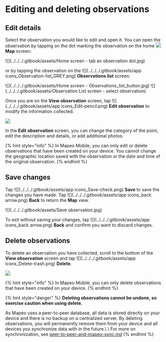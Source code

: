 # Editing and deleting observations

## Edit details

Select the observation you would like to edit and open it. You can open the observation by tapping on the dot marking the observation on the home ![](../../../.gitbook/assets/app-icons\_Map\_view.png) **Map** screen:

![](../../../.gitbook/assets/Home screen - tab an observation dot.jpg)

or by tapping the observation on the ![](../../../.gitbook/assets/app icons\_Observation-list\_GREY.png) **Observations list** screen:

![](../../../.gitbook/assets/Home screen - Observations\_list\_button.jpg)  ![](../../../.gitbook/assets/Observation List screen - select observation)

Once you are on the **View observation** screen, tap ![](../../../.gitbook/assets/app icons\_Edit-pencil.png) **Edit observation** to modify the information collected.&#x20;

![](../../../.gitbook/assets/Edit\_observation\_button.jpg)

In the **Edit observation** screen, you can change the category of the point, edit the description and details, or add additional photos.&#x20;

{% hint style="info" %}
In Mapeo Mobile, you can only edit or delete observations that have been created on your device. You cannot change the geographic location saved with the observation or the date and time of the original observation.
{% endhint %}

&#x20;

## Save changes

Tap ![](../../../.gitbook/assets/app icons\_Save-check.png) **Save** to save the changes you have made. Tap ![](../../../.gitbook/assets/app icons\_back arrow.png) **Back** to return the **Map** view.

<mark style="background-color:orange;"></mark>![](../../../.gitbook/assets/Save observation.jpg)<mark style="background-color:orange;"></mark>

To exit without saving your changes, tap  ![](../../../.gitbook/assets/app icons\_back arrow.png) **Back** and confirm you want to discard changes.

## Delete observations

To delete an observation you have collected, scroll to the bottom of the  **View observation** screen and tap ![](../../../.gitbook/assets/app icons\_Delete-trash.png) **Delete**.&#x20;

![](../../../.gitbook/assets/Delete\_button.jpg)

{% hint style="info" %}
In Mapeo Mobile, you can only delete observations that have been created on your device.
{% endhint %}

{% hint style="danger" %}
**Deleting observations cannot be undone, so exercise caution when using delete.**

As Mapeo uses a peer-to-peer database, all data is stored directly on your device and there is no backup on a centralized server. By deleting observations, you will permanently remove them from your device and all devices you synchronize data with in the future.\ \ For more on synchronization, see [peer-to-peer-and-mapeo-sync.md](../../../introduction/what-is-mapeo/peer-to-peer-and-mapeo-sync.md "mention")
{% endhint %}

